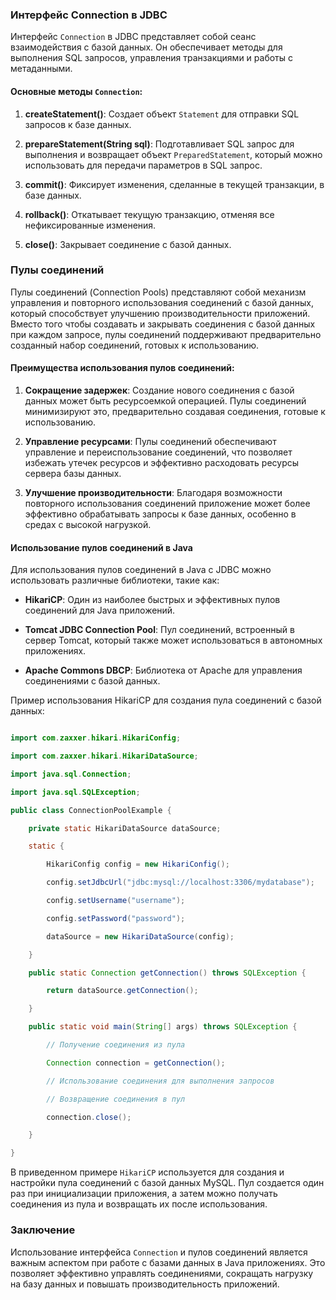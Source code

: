 ### Интерфейс Connection в JDBC

Интерфейс `Connection` в JDBC представляет собой сеанс взаимодействия с базой данных. Он обеспечивает методы для выполнения SQL запросов, управления транзакциями и работы с метаданными.

#### Основные методы `Connection`:

1. **createStatement()**: Создает объект `Statement` для отправки SQL запросов к базе данных.

2. **prepareStatement(String sql)**: Подготавливает SQL запрос для выполнения и возвращает объект `PreparedStatement`, который можно использовать для передачи параметров в SQL запрос.

3. **commit()**: Фиксирует изменения, сделанные в текущей транзакции, в базе данных.

4. **rollback()**: Откатывает текущую транзакцию, отменяя все нефиксированные изменения.

5. **close()**: Закрывает соединение с базой данных.

### Пулы соединений

Пулы соединений (Connection Pools) представляют собой механизм управления и повторного использования соединений с базой данных, который способствует улучшению производительности приложений. Вместо того чтобы создавать и закрывать соединения с базой данных при каждом запросе, пулы соединений поддерживают предварительно созданный набор соединений, готовых к использованию.

#### Преимущества использования пулов соединений:

1. **Сокращение задержек**: Создание нового соединения с базой данных может быть ресурсоемкой операцией. Пулы соединений минимизируют это, предварительно создавая соединения, готовые к использованию.

2. **Управление ресурсами**: Пулы соединений обеспечивают управление и переиспользование соединений, что позволяет избежать утечек ресурсов и эффективно расходовать ресурсы сервера базы данных.

3. **Улучшение производительности**: Благодаря возможности повторного использования соединений приложение может более эффективно обрабатывать запросы к базе данных, особенно в средах с высокой нагрузкой.

#### Использование пулов соединений в Java

Для использования пулов соединений в Java с JDBC можно использовать различные библиотеки, такие как:

- **HikariCP**: Один из наиболее быстрых и эффективных пулов соединений для Java приложений.

- **Tomcat JDBC Connection Pool**: Пул соединений, встроенный в сервер Tomcat, который также может использоваться в автономных приложениях.

- **Apache Commons DBCP**: Библиотека от Apache для управления соединениями с базой данных.

Пример использования HikariCP для создания пула соединений с базой данных:

```java

import com.zaxxer.hikari.HikariConfig;

import com.zaxxer.hikari.HikariDataSource;

import java.sql.Connection;

import java.sql.SQLException;

public class ConnectionPoolExample {

    private static HikariDataSource dataSource;

    static {

        HikariConfig config = new HikariConfig();

        config.setJdbcUrl("jdbc:mysql://localhost:3306/mydatabase");

        config.setUsername("username");

        config.setPassword("password");

        dataSource = new HikariDataSource(config);

    }

    public static Connection getConnection() throws SQLException {

        return dataSource.getConnection();

    }

    public static void main(String[] args) throws SQLException {

        // Получение соединения из пула

        Connection connection = getConnection();

        // Использование соединения для выполнения запросов

        // Возвращение соединения в пул

        connection.close();

    }

}

```

В приведенном примере `HikariCP` используется для создания и настройки пула соединений с базой данных MySQL. Пул создается один раз при инициализации приложения, а затем можно получать соединения из пула и возвращать их после использования.

### Заключение

Использование интерфейса `Connection` и пулов соединений является важным аспектом при работе с базами данных в Java приложениях. Это позволяет эффективно управлять соединениями, сокращать нагрузку на базу данных и повышать производительность приложений.